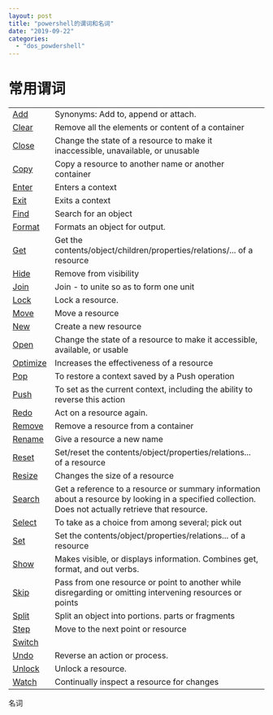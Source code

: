 ```yaml
---
layout: post
title: "powershell的谓词和名词"
date: "2019-09-22"
categories: 
  - "dos_powdershell"
---
```


# 常用谓词

<table class="nameValue" style="width: 100%;"><tbody><tr><td style="width: 13.2121%;"><span class="break-text"><a class="xref" href="https://docs.microsoft.com/zh-cn/dotnet/api/system.management.automation.verbscommon.add?view=pscore-6.2.0" data-linktype="relative-path">Add</a></span></td><td style="width: 85.8182%;">Synonyms: Add to, append or attach.</td></tr><tr><td style="width: 13.2121%;"><span class="break-text"><a class="xref" href="https://docs.microsoft.com/zh-cn/dotnet/api/system.management.automation.verbscommon.clear?view=pscore-6.2.0" data-linktype="relative-path">Clear</a></span></td><td style="width: 85.8182%;">Remove all the elements or content of a container</td></tr><tr><td style="width: 13.2121%;"><span class="break-text"><a class="xref" href="https://docs.microsoft.com/zh-cn/dotnet/api/system.management.automation.verbscommon.close?view=pscore-6.2.0" data-linktype="relative-path">Close</a></span></td><td style="width: 85.8182%;">Change the state of a resource to make it inaccessible, unavailable, or unusable</td></tr><tr><td style="width: 13.2121%;"><span class="break-text"><a class="xref" href="https://docs.microsoft.com/zh-cn/dotnet/api/system.management.automation.verbscommon.copy?view=pscore-6.2.0" data-linktype="relative-path">Copy</a></span></td><td style="width: 85.8182%;">Copy a resource to another name or another container</td></tr><tr><td style="width: 13.2121%;"><span class="break-text"><a class="xref" href="https://docs.microsoft.com/zh-cn/dotnet/api/system.management.automation.verbscommon.enter?view=pscore-6.2.0" data-linktype="relative-path">Enter</a></span></td><td style="width: 85.8182%;">Enters a context</td></tr><tr><td style="width: 13.2121%;"><span class="break-text"><a class="xref" href="https://docs.microsoft.com/zh-cn/dotnet/api/system.management.automation.verbscommon.exit?view=pscore-6.2.0" data-linktype="relative-path">Exit</a></span></td><td style="width: 85.8182%;">Exits a context</td></tr><tr><td style="width: 13.2121%;"><span class="break-text"><a class="xref" href="https://docs.microsoft.com/zh-cn/dotnet/api/system.management.automation.verbscommon.find?view=pscore-6.2.0" data-linktype="relative-path">Find</a></span></td><td style="width: 85.8182%;">Search for an object</td></tr><tr><td style="width: 13.2121%;"><span class="break-text"><a class="xref" href="https://docs.microsoft.com/zh-cn/dotnet/api/system.management.automation.verbscommon.format?view=pscore-6.2.0" data-linktype="relative-path">Format</a></span></td><td style="width: 85.8182%;">Formats an object for output.</td></tr><tr><td style="width: 13.2121%;"><span class="break-text"><a class="xref" href="https://docs.microsoft.com/zh-cn/dotnet/api/system.management.automation.verbscommon.get?view=pscore-6.2.0" data-linktype="relative-path">Get</a></span></td><td style="width: 85.8182%;">Get the contents/object/children/properties/relations/... of a resource</td></tr><tr><td style="width: 13.2121%;"><span class="break-text"><a class="xref" href="https://docs.microsoft.com/zh-cn/dotnet/api/system.management.automation.verbscommon.hide?view=pscore-6.2.0" data-linktype="relative-path">Hide</a></span></td><td style="width: 85.8182%;">Remove from visibility</td></tr><tr><td style="width: 13.2121%;"><span class="break-text"><a class="xref" href="https://docs.microsoft.com/zh-cn/dotnet/api/system.management.automation.verbscommon.join?view=pscore-6.2.0" data-linktype="relative-path">Join</a></span></td><td style="width: 85.8182%;">Join - to unite so as to form one unit</td></tr><tr><td style="width: 13.2121%;"><span class="break-text"><a class="xref" href="https://docs.microsoft.com/zh-cn/dotnet/api/system.management.automation.verbscommon.lock?view=pscore-6.2.0" data-linktype="relative-path">Lock</a></span></td><td style="width: 85.8182%;">Lock a resource.</td></tr><tr><td style="width: 13.2121%;"><span class="break-text"><a class="xref" href="https://docs.microsoft.com/zh-cn/dotnet/api/system.management.automation.verbscommon.move?view=pscore-6.2.0" data-linktype="relative-path">Move</a></span></td><td style="width: 85.8182%;">Move a resource</td></tr><tr><td style="width: 13.2121%;"><span class="break-text"><a class="xref" href="https://docs.microsoft.com/zh-cn/dotnet/api/system.management.automation.verbscommon.new?view=pscore-6.2.0" data-linktype="relative-path">New</a></span></td><td style="width: 85.8182%;">Create a new resource</td></tr><tr><td style="width: 13.2121%;"><span class="break-text"><a class="xref" href="https://docs.microsoft.com/zh-cn/dotnet/api/system.management.automation.verbscommon.open?view=pscore-6.2.0" data-linktype="relative-path">Open</a></span></td><td style="width: 85.8182%;">Change the state of a resource to make it accessible, available, or usable</td></tr><tr><td style="width: 13.2121%;"><span class="break-text"><a class="xref" href="https://docs.microsoft.com/zh-cn/dotnet/api/system.management.automation.verbscommon.optimize?view=pscore-6.2.0" data-linktype="relative-path">Optimize</a></span></td><td style="width: 85.8182%;">Increases the effectiveness of a resource</td></tr><tr><td style="width: 13.2121%;"><span class="break-text"><a class="xref" href="https://docs.microsoft.com/zh-cn/dotnet/api/system.management.automation.verbscommon.pop?view=pscore-6.2.0" data-linktype="relative-path">Pop</a></span></td><td style="width: 85.8182%;">To restore a context saved by a Push operation</td></tr><tr><td style="width: 13.2121%;"><span class="break-text"><a class="xref" href="https://docs.microsoft.com/zh-cn/dotnet/api/system.management.automation.verbscommon.push?view=pscore-6.2.0" data-linktype="relative-path">Push</a></span></td><td style="width: 85.8182%;">To set as the current context, including the ability to reverse this action</td></tr><tr><td style="width: 13.2121%;"><span class="break-text"><a class="xref" href="https://docs.microsoft.com/zh-cn/dotnet/api/system.management.automation.verbscommon.redo?view=pscore-6.2.0" data-linktype="relative-path">Redo</a></span></td><td style="width: 85.8182%;">Act on a resource again.</td></tr><tr><td style="width: 13.2121%;"><span class="break-text"><a class="xref" href="https://docs.microsoft.com/zh-cn/dotnet/api/system.management.automation.verbscommon.remove?view=pscore-6.2.0" data-linktype="relative-path">Remove</a></span></td><td style="width: 85.8182%;">Remove a resource from a container</td></tr><tr><td style="width: 13.2121%;"><span class="break-text"><a class="xref" href="https://docs.microsoft.com/zh-cn/dotnet/api/system.management.automation.verbscommon.rename?view=pscore-6.2.0" data-linktype="relative-path">Rename</a></span></td><td style="width: 85.8182%;">Give a resource a new name</td></tr><tr><td style="width: 13.2121%;"><span class="break-text"><a class="xref" href="https://docs.microsoft.com/zh-cn/dotnet/api/system.management.automation.verbscommon.reset?view=pscore-6.2.0" data-linktype="relative-path">Reset</a></span></td><td style="width: 85.8182%;">Set/reset the contents/object/properties/relations... of a resource</td></tr><tr><td style="width: 13.2121%;"><span class="break-text"><a class="xref" href="https://docs.microsoft.com/zh-cn/dotnet/api/system.management.automation.verbscommon.resize?view=pscore-6.2.0" data-linktype="relative-path">Resize</a></span></td><td style="width: 85.8182%;">Changes the size of a resource</td></tr><tr><td style="width: 13.2121%;"><span class="break-text"><a class="xref" href="https://docs.microsoft.com/zh-cn/dotnet/api/system.management.automation.verbscommon.search?view=pscore-6.2.0" data-linktype="relative-path">Search</a></span></td><td style="width: 85.8182%;">Get a reference to a resource or summary information about a resource by looking in a specified collection. Does not actually retrieve that resource.</td></tr><tr><td style="width: 13.2121%;"><span class="break-text"><a class="xref" href="https://docs.microsoft.com/zh-cn/dotnet/api/system.management.automation.verbscommon.select?view=pscore-6.2.0" data-linktype="relative-path">Select</a></span></td><td style="width: 85.8182%;">To take as a choice from among several; pick out</td></tr><tr><td style="width: 13.2121%;"><span class="break-text"><a class="xref" href="https://docs.microsoft.com/zh-cn/dotnet/api/system.management.automation.verbscommon.set?view=pscore-6.2.0" data-linktype="relative-path">Set</a></span></td><td style="width: 85.8182%;">Set the contents/object/properties/relations... of a resource</td></tr><tr><td style="width: 13.2121%;"><span class="break-text"><a class="xref" href="https://docs.microsoft.com/zh-cn/dotnet/api/system.management.automation.verbscommon.show?view=pscore-6.2.0" data-linktype="relative-path">Show</a></span></td><td style="width: 85.8182%;">Makes visible, or displays information. Combines get, format, and out verbs.</td></tr><tr><td style="width: 13.2121%;"><span class="break-text"><a class="xref" href="https://docs.microsoft.com/zh-cn/dotnet/api/system.management.automation.verbscommon.skip?view=pscore-6.2.0" data-linktype="relative-path">Skip</a></span></td><td style="width: 85.8182%;">Pass from one resource or point to another while disregarding or omitting intervening resources or points</td></tr><tr><td style="width: 13.2121%;"><span class="break-text"><a class="xref" href="https://docs.microsoft.com/zh-cn/dotnet/api/system.management.automation.verbscommon.split?view=pscore-6.2.0" data-linktype="relative-path">Split</a></span></td><td style="width: 85.8182%;">Split an object into portions. parts or fragments</td></tr><tr><td style="width: 13.2121%;"><span class="break-text"><a class="xref" href="https://docs.microsoft.com/zh-cn/dotnet/api/system.management.automation.verbscommon.step?view=pscore-6.2.0" data-linktype="relative-path">Step</a></span></td><td style="width: 85.8182%;">Move to the next point or resource</td></tr><tr><td style="width: 99.0303%;" colspan="2"><span class="break-text"><a class="xref" href="https://docs.microsoft.com/zh-cn/dotnet/api/system.management.automation.verbscommon.switch?view=pscore-6.2.0" data-linktype="relative-path">Switch</a></span></td></tr><tr><td style="width: 13.2121%;"><span class="break-text"><a class="xref" href="https://docs.microsoft.com/zh-cn/dotnet/api/system.management.automation.verbscommon.undo?view=pscore-6.2.0" data-linktype="relative-path">Undo</a></span></td><td style="width: 85.8182%;">Reverse an action or process.</td></tr><tr><td style="width: 13.2121%;"><span class="break-text"><a class="xref" href="https://docs.microsoft.com/zh-cn/dotnet/api/system.management.automation.verbscommon.unlock?view=pscore-6.2.0" data-linktype="relative-path">Unlock</a></span></td><td style="width: 85.8182%;">Unlock a resource.</td></tr><tr><td style="width: 13.2121%;"><span class="break-text"><a class="xref" href="https://docs.microsoft.com/zh-cn/dotnet/api/system.management.automation.verbscommon.watch?view=pscore-6.2.0" data-linktype="relative-path">Watch</a></span></td><td style="width: 85.8182%;">Continually inspect a resource for changes</td></tr></tbody></table>

名词
